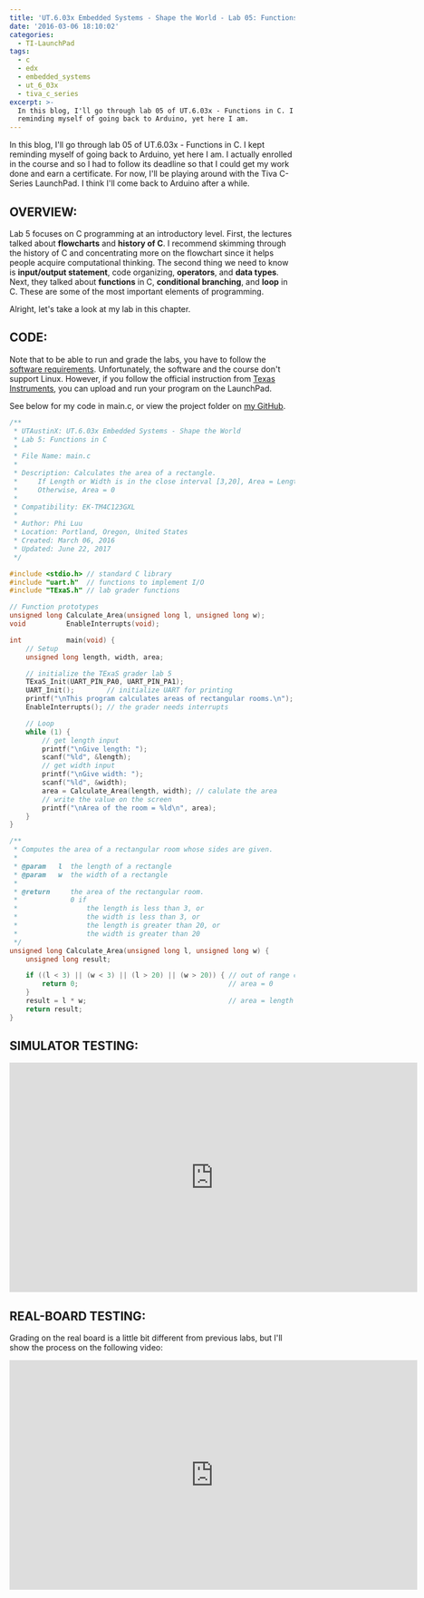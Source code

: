 ```yaml
---
title: 'UT.6.03x Embedded Systems - Shape the World - Lab 05: Functions in C'
date: '2016-03-06 18:10:02'
categories:
  - TI-LaunchPad
tags:
  - c
  - edx
  - embedded_systems
  - ut_6_03x
  - tiva_c_series
excerpt: >-
  In this blog, I'll go through lab 05 of UT.6.03x - Functions in C. I kept
  reminding myself of going back to Arduino, yet here I am.
---
```


In this blog, I'll go through lab 05 of UT.6.03x - Functions in C. I kept reminding myself of going back to Arduino, yet here I am. I actually enrolled in the course and so I had to follow its deadline so that I could get my work done and earn a certificate. For now, I'll be playing around with the Tiva C-Series LaunchPad. I think I'll come back to Arduino after a while.

## **OVERVIEW:**

Lab 5 focuses on C programming at an introductory level. First, the lectures talked about **flowcharts** and **history of C**. I recommend skimming through the history of C and concentrating more on the flowchart since it helps people acquire computational thinking. The second thing we need to know is **input/output statement**, code organizing, **operators**, and **data types**. Next, they talked about **functions** in C, **conditional branching**, and **loop** in C. These are some of the most important elements of programming.

Alright, let's take a look at my lab in this chapter.

## **CODE:**

Note that to be able to run and grade the labs, you have to follow the [software requirements](https://github.com/philectron/ut-6-03x/blob/master/software_requirements.pdf). Unfortunately, the software and the course don't support Linux. However, if you follow the official instruction from [Texas Instruments](http://www.ti.com/ww/en/LaunchPad/software.html#tabs), you can upload and run your program on the LaunchPad.

See below for my code in main.c, or view the project folder on [my GitHub](https://github.com/philectron/ut-6-03x/tree/master/lab_05_functions_in_c).

```c
/**
 * UTAustinX: UT.6.03x Embedded Systems - Shape the World
 * Lab 5: Functions in C
 *
 * File Name: main.c
 *
 * Description: Calculates the area of a rectangle.
 *     If Length or Width is in the close interval [3,20], Area = Length * Width
 *     Otherwise, Area = 0
 *
 * Compatibility: EK-TM4C123GXL
 *
 * Author: Phi Luu
 * Location: Portland, Oregon, United States
 * Created: March 06, 2016
 * Updated: June 22, 2017
 */

#include <stdio.h> // standard C library
#include "uart.h"  // functions to implement I/O
#include "TExaS.h" // lab grader functions

// Function prototypes
unsigned long Calculate_Area(unsigned long l, unsigned long w);
void          EnableInterrupts(void);

int           main(void) {
    // Setup
    unsigned long length, width, area;

    // initialize the TExaS grader lab 5
    TExaS_Init(UART_PIN_PA0, UART_PIN_PA1);
    UART_Init();        // initialize UART for printing
    printf("\nThis program calculates areas of rectangular rooms.\n");
    EnableInterrupts(); // the grader needs interrupts

    // Loop
    while (1) {
        // get length input
        printf("\nGive length: ");
        scanf("%ld", &length);
        // get width input
        printf("\nGive width: ");
        scanf("%ld", &width);
        area = Calculate_Area(length, width); // calulate the area
        // write the value on the screen
        printf("\nArea of the room = %ld\n", area);
    }
}

/**
 * Computes the area of a rectangular room whose sides are given.
 *
 * @param   l  the length of a rectangle
 * @param   w  the width of a rectangle
 *
 * @return     the area of the rectangular room.
 *             0 if
 *                 the length is less than 3, or
 *                 the width is less than 3, or
 *                 the length is greater than 20, or
 *                 the width is greater than 20
 */
unsigned long Calculate_Area(unsigned long l, unsigned long w) {
    unsigned long result;

    if ((l < 3) || (w < 3) || (l > 20) || (w > 20)) { // out of range cases
        return 0;                                     // area = 0
    }
    result = l * w;                                   // area = length * width
    return result;
}
```

## **SIMULATOR TESTING:**

<div class="embedded-video">
  <iframe width="720" height="405" src="https://www.youtube.com/embed/Hr_nCS1B1VY?list=PLt_UZum7NVtnj_7WdI7Gp1cbeFg79-ami" frameborder="0" allowfullscreen></iframe>
</div>

## **REAL-BOARD TESTING:**

Grading on the real board is a little bit different from previous labs, but I'll show the process on the following video:

<div class="embedded-video">
  <iframe width="720" height="405" src="https://www.youtube.com/embed/O2tv0N5cFto?list=PLt_UZum7NVtnj_7WdI7Gp1cbeFg79-ami" frameborder="0" allowfullscreen></iframe>
</div>
